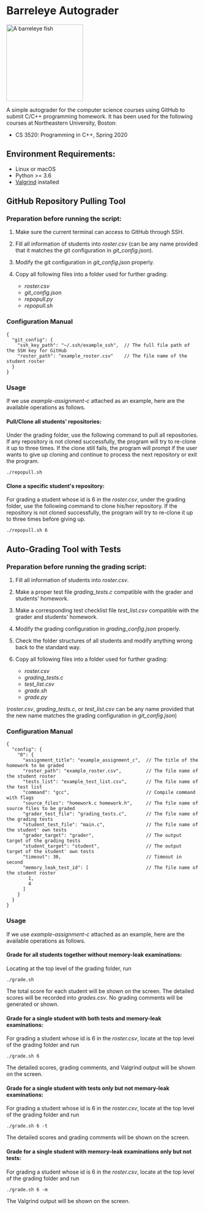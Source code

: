 # Barreleye Autograder

<img src="https://upload.wikimedia.org/wikipedia/commons/c/c0/Opisthoproctus_soleatus.png" width="200" alt="A barreleye fish">

A simple autograder for the computer science courses using GitHub to submit C/C++ programming homework. It has been used for the following courses at Northeastern University, Boston:

- CS 3520: Programming in C++, Spring 2020
 
## Environment Requirements:

- Linux or macOS
- Python >= 3.6
- [Valgrind](http://valgrind.org/downloads/current.html) installed

## GitHub Repository Pulling Tool

### Preparation before running the script:

1. Make sure the current terminal can access to GitHub through SSH.
2. Fill all information of students into *roster.csv* (can be any name provided that it matches the git configuration in *git_config.json*).
3. Modify the git configuration in *git_config.json* properly.
4. Copy all following files into a folder used for further grading:

    - *roster.csv*
    - *git_config.json*
    - *repopull.py*
    - *repopull.sh*
    
### Configuration Manual

    {
      "git_config": {
        "ssh_key_path": "~/.ssh/example_ssh",  // The full file path of the SSH key for GitHub
        "roster_path": "example_roster.csv"    // The file name of the student roster
      }
    }

### Usage

If we use *example-assignment-c* attached as an example, here are the available operations as follows.

#### Pull/Clone all students' repositories:

Under the grading folder, use the following command to pull all repositories. If any repository is not cloned successfully, the program will try to re-clone it up to three times. If the clone still fails, the program will prompt if the user wants to give up cloning and continue to process the next repository or exit the program.

    ./repopull.sh

#### Clone a specific student's repository:

For grading a student whose id is 6 in the *roster.csv*, under the grading folder, use the following command to clone his/her repository. If the repository is not cloned successfully, the program will try to re-clone it up to three times before giving up.

    ./repopull.sh 6

## Auto-Grading Tool with Tests

### Preparation before running the grading script:

1. Fill all information of students into *roster.csv*.
2. Make a proper test file *grading\_tests.c* compatible with the grader and students' homework.
3. Make a corresponding test checklist file *test\_list.csv* compatible with the grader and students' homework.
1. Modify the grading configuration in *grading_config.json* properly.
4. Check the folder structures of all students and modify anything wrong back to the standard way.
5. Copy all following files into a folder used for further grading:

	- *roster.csv*
	- *grading\_tests.c*
	- *test\_list.csv*
	- *grade.sh*
	- *grade.py*

(*roster.csv*, *grading\_tests.c*, or *test_list.csv* can be any name provided that the new name matches the grading configuration in *git_config.json*)

### Configuration Manual 

    {
      "config": {
        "0": {
          "assignment_title": "example_assignment_c",  // The title of the homework to be graded
          "roster_path": "example_roster.csv",         // The file name of the student roster
          "tests_list": "example_test_list.csv",       // The file name of the test list
          "command": "gcc",                            // Compile command with flags
          "source_files": "homework.c homework.h",     // The file name of source files to be graded
          "grader_test_file": "grading_tests.c",       // The file name of the grading tests
          "student_test_file": "main.c",               // The file name of the student' own tests
          "grader_target": "grader",                   // The output target of the grading tests
          "student_target": "student",                 // The output target of the student' own tests
          "timeout": 30,                               // Timeout in second
          "memory_leak_test_id": [                     // The file name of the student roster
            1,
            4
          ]
        }
      }
    }

### Usage

If we use *example-assignment-c* attached as an example, here are the available operations as follows.

#### Grade for all students together without memory-leak examinations:

Locating at the top level of the grading folder, run

    ./grade.sh

The total score for each student will be shown on the screen. The detailed scores will be recorded into *grades.csv*. No grading comments will be generated or shown.

#### Grade for a single student with both tests and memory-leak examinations:

For grading a student whose id is 6 in the *roster.csv*, locate at the top level of the grading folder and run

    ./grade.sh 6

The detailed scores, grading comments, and Valgrind output will be shown on the screen.

#### Grade for a single student with tests only but not memory-leak examinations:

For grading a student whose id is 6 in the *roster.csv*, locate at the top level of the grading folder and run

    ./grade.sh 6 -t

The detailed scores and grading comments will be shown on the screen.

#### Grade for a single student with memory-leak examinations only but not tests:

For grading a student whose id is 6 in the *roster.csv*, locate at the top level of the grading folder and run

    ./grade.sh 6 -m

The Valgrind output will be shown on the screen.
